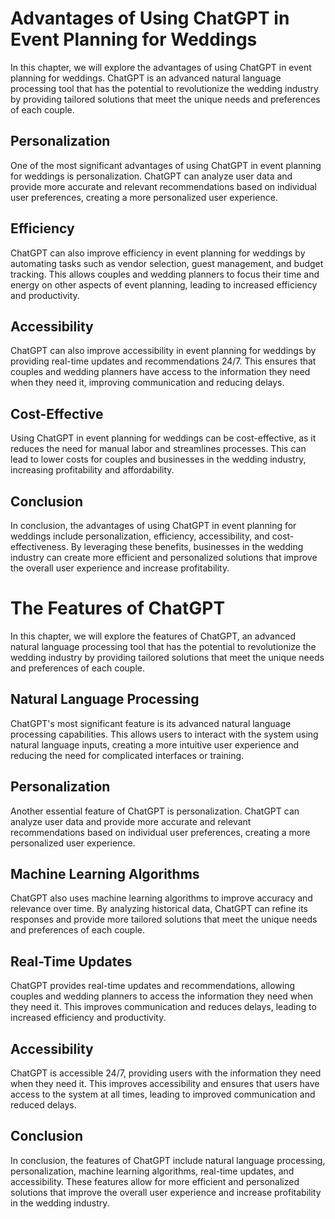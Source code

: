 Advantages of Using ChatGPT in Event Planning for Weddings
==============================================================================================

In this chapter, we will explore the advantages of using ChatGPT in event planning for weddings. ChatGPT is an advanced natural language processing tool that has the potential to revolutionize the wedding industry by providing tailored solutions that meet the unique needs and preferences of each couple.

Personalization
---------------

One of the most significant advantages of using ChatGPT in event planning for weddings is personalization. ChatGPT can analyze user data and provide more accurate and relevant recommendations based on individual user preferences, creating a more personalized user experience.

Efficiency
----------

ChatGPT can also improve efficiency in event planning for weddings by automating tasks such as vendor selection, guest management, and budget tracking. This allows couples and wedding planners to focus their time and energy on other aspects of event planning, leading to increased efficiency and productivity.

Accessibility
-------------

ChatGPT can also improve accessibility in event planning for weddings by providing real-time updates and recommendations 24/7. This ensures that couples and wedding planners have access to the information they need when they need it, improving communication and reducing delays.

Cost-Effective
--------------

Using ChatGPT in event planning for weddings can be cost-effective, as it reduces the need for manual labor and streamlines processes. This can lead to lower costs for couples and businesses in the wedding industry, increasing profitability and affordability.

Conclusion
----------

In conclusion, the advantages of using ChatGPT in event planning for weddings include personalization, efficiency, accessibility, and cost-effectiveness. By leveraging these benefits, businesses in the wedding industry can create more efficient and personalized solutions that improve the overall user experience and increase profitability.

The Features of ChatGPT
===========================================================

In this chapter, we will explore the features of ChatGPT, an advanced natural language processing tool that has the potential to revolutionize the wedding industry by providing tailored solutions that meet the unique needs and preferences of each couple.

Natural Language Processing
---------------------------

ChatGPT's most significant feature is its advanced natural language processing capabilities. This allows users to interact with the system using natural language inputs, creating a more intuitive user experience and reducing the need for complicated interfaces or training.

Personalization
---------------

Another essential feature of ChatGPT is personalization. ChatGPT can analyze user data and provide more accurate and relevant recommendations based on individual user preferences, creating a more personalized user experience.

Machine Learning Algorithms
---------------------------

ChatGPT also uses machine learning algorithms to improve accuracy and relevance over time. By analyzing historical data, ChatGPT can refine its responses and provide more tailored solutions that meet the unique needs and preferences of each couple.

Real-Time Updates
-----------------

ChatGPT provides real-time updates and recommendations, allowing couples and wedding planners to access the information they need when they need it. This improves communication and reduces delays, leading to increased efficiency and productivity.

Accessibility
-------------

ChatGPT is accessible 24/7, providing users with the information they need when they need it. This improves accessibility and ensures that users have access to the system at all times, leading to improved communication and reduced delays.

Conclusion
----------

In conclusion, the features of ChatGPT include natural language processing, personalization, machine learning algorithms, real-time updates, and accessibility. These features allow for more efficient and personalized solutions that improve the overall user experience and increase profitability in the wedding industry.
